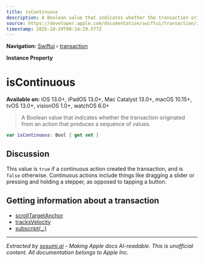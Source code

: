 ```yaml
---
title: isContinuous
description: A Boolean value that indicates whether the transaction originated from an action that produces a sequence of values.
source: https://developer.apple.com/documentation/swiftui/transaction/iscontinuous
timestamp: 2025-10-29T00:14:29.577Z
---
```


**Navigation:** [Swiftui](/documentation/swiftui) › [transaction](/documentation/swiftui/transaction)

**Instance Property**

# isContinuous

**Available on:** iOS 13.0+, iPadOS 13.0+, Mac Catalyst 13.0+, macOS 10.15+, tvOS 13.0+, visionOS 1.0+, watchOS 6.0+

> A Boolean value that indicates whether the transaction originated from an action that produces a sequence of values.

```swift
var isContinuous: Bool { get set }
```

## Discussion

This value is `true` if a continuous action created the transaction, and is `false` otherwise. Continuous actions include things like dragging a slider or pressing and holding a stepper, as opposed to tapping a button.

## Getting information about a transaction

- [scrollTargetAnchor](/documentation/swiftui/transaction/scrolltargetanchor)
- [tracksVelocity](/documentation/swiftui/transaction/tracksvelocity)
- [subscript(_:)](/documentation/swiftui/transaction/subscript(_:))

---

*Extracted by [sosumi.ai](https://sosumi.ai) - Making Apple docs AI-readable.*
*This is unofficial content. All documentation belongs to Apple Inc.*
